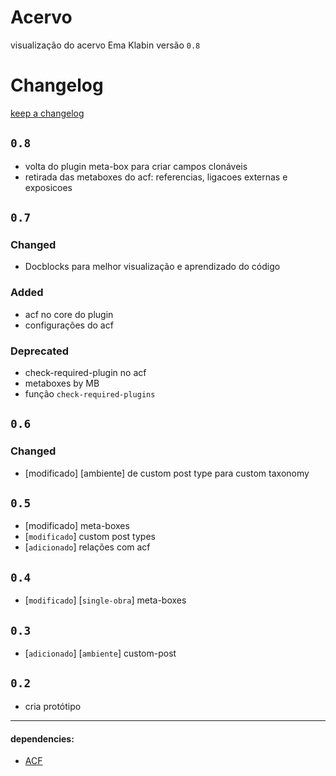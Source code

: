 # Acervo
visualização do acervo Ema Klabin
versão `0.8`

# Changelog
[keep a changelog](https://keepachangelog.com/en/1.0.0/)

## `0.8`
- volta do plugin meta-box para criar campos clonáveis
- retirada das metaboxes do acf: referencias, ligacoes externas e exposicoes


## `0.7`
### Changed
- Docblocks para melhor visualização e aprendizado do código

### Added
- acf no core do plugin
- configurações do acf

### Deprecated
- check-required-plugin no acf
- metaboxes by MB
- função `check-required-plugins`


## `0.6` 
### Changed
- [modificado] [ambiente] de custom post type para custom taxonomy


## `0.5`
- [modificado] meta-boxes
- [`modificado`] custom post types 
- [`adicionado`] relações com acf


## `0.4`
- [`modificado`] [`single-obra`] meta-boxes


## `0.3`
- [`adicionado`] [`ambiente`] custom-post 


## `0.2` 
- cria protótipo


***
#### dependencies:
- [ACF](https://www.advancedcustomfields.com/)

